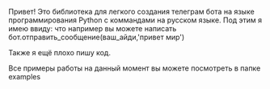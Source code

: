 Привет! Это библиотека для легкого создания телеграм бота на языке программирования Python с коммандами на русском языке.
Под этим я имею ввиду: что например вы можете написать бот.отправить_сообщение(ваш_айди,'привет мир')

Также я ещё плохо пишу код.

Все примеры работы на данный момент вы можете посмотреть в папке examples

